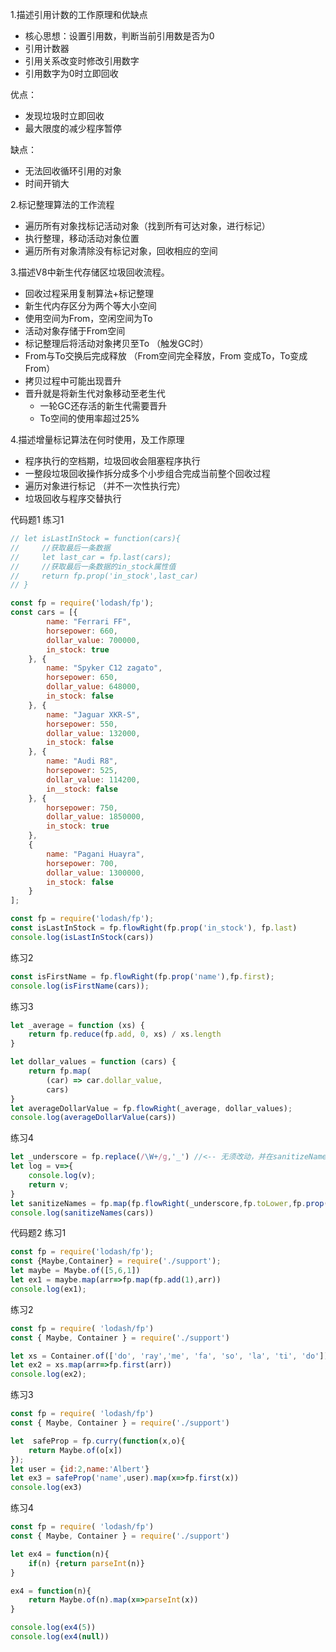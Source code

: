1.描述引用计数的工作原理和优缺点
* 核心思想：设置引用数，判断当前引用数是否为0
* 引用计数器
* 引用关系改变时修改引用数字
* 引用数字为0时立即回收

优点：
* 发现垃圾时立即回收
* 最大限度的减少程序暂停

缺点：
* 无法回收循环引用的对象
* 时间开销大

2.标记整理算法的工作流程
* 遍历所有对象找标记活动对象（找到所有可达对象，进行标记）
* 执行整理，移动活动对象位置
* 遍历所有对象清除没有标记对象，回收相应的空间


3.描述V8中新生代存储区垃圾回收流程。
* 回收过程采用复制算法+标记整理
* 新生代内存区分为两个等大小空间
* 使用空间为From，空闲空间为To
* 活动对象存储于From空间
* 标记整理后将活动对象拷贝至To  （触发GC时）
* From与To交换后完成释放   （From空间完全释放，From 变成To，To变成From）
* 拷贝过程中可能出现晋升
* 晋升就是将新生代对象移动至老生代
  * 一轮GC还存活的新生代需要晋升
  * To空间的使用率超过25%

4.描述增量标记算法在何时使用，及工作原理
* 程序执行的空档期，垃圾回收会阻塞程序执行
* 一整段垃圾回收操作拆分成多个小步组合完成当前整个回收过程
* 遍历对象进行标记  （并不一次性执行完）
* 垃圾回收与程序交替执行


代码题1
练习1
```javascript
// let isLastInStock = function(cars){
//     //获取最后一条数据
//     let last_car = fp.last(cars);
//     //获取最后一条数据的in_stock属性值
//     return fp.prop('in_stock',last_car)
// }

const fp = require('lodash/fp');
const cars = [{
        name: "Ferrari FF",
        horsepower: 660,
        dollar_value: 700000,
        in_stock: true
    }, {
        name: "Spyker C12 zagato",
        horsepower: 650,
        dollar_value: 648000,
        in_stock: false
    }, {
        name: "Jaguar XKR-S",
        horsepower: 550,
        dollar_value: 132000,
        in_stock: false
    }, {
        name: "Audi R8",
        horsepower: 525,
        dollar_value: 114200,
        in__stock: false
    }, {
        horsepower: 750,
        dollar_value: 1850000,
        in_stock: true
    },
    {
        name: "Pagani Huayra",
        horsepower: 700,
        dollar_value: 1300000,
        in_stock: false
    }
];

const fp = require('lodash/fp');
const isLastInStock = fp.flowRight(fp.prop('in_stock'), fp.last)
console.log(isLastInStock(cars))
```

练习2
```javascript
const isFirstName = fp.flowRight(fp.prop('name'),fp.first);
console.log(isFirstName(cars));
```
练习3
```javascript
let _average = function (xs) {
    return fp.reduce(fp.add, 0, xs) / xs.length
}

let dollar_values = function (cars) {
    return fp.map(
        (car) => car.dollar_value,
        cars)
}
let averageDollarValue = fp.flowRight(_average, dollar_values);
console.log(averageDollarValue(cars))
```

练习4
```javascript
let _underscore = fp.replace(/\W+/g,'_') //<-- 无须改动，并在sanitizeNames
let log = v=>{
    console.log(v);
    return v;
}
let sanitizeNames = fp.map(fp.flowRight(_underscore,fp.toLower,fp.prop('name')));
console.log(sanitizeNames(cars))
```

代码题2
练习1
```javascript
const fp = require('lodash/fp');
const {Maybe,Container} = require('./support');
let maybe = Maybe.of([5,6,1])
let ex1 = maybe.map(arr=>fp.map(fp.add(1),arr))
console.log(ex1);
```


练习2
```javascript
const fp = require( 'lodash/fp')
const { Maybe, Container } = require('./support')

let xs = Container.of(['do', 'ray','me', 'fa', 'so', 'la', 'ti', 'do'])
let ex2 = xs.map(arr=>fp.first(arr))
console.log(ex2);
```


练习3
```javascript
const fp = require( 'lodash/fp')
const { Maybe, Container } = require('./support')

let  safeProp = fp.curry(function(x,o){
    return Maybe.of(o[x])
});
let user = {id:2,name:'Albert'}
let ex3 = safeProp('name',user).map(x=>fp.first(x))
console.log(ex3)
```

练习4
```javascript
const fp = require( 'lodash/fp')
const { Maybe, Container } = require('./support')

let ex4 = function(n){
    if(n) {return parseInt(n)}
}

ex4 = function(n){
    return Maybe.of(n).map(x=>parseInt(x))
}

console.log(ex4(5))
console.log(ex4(null))
```
